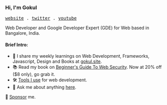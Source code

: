 ### Hi, I'm Gokul

<p>
  <samp>
   <a href="https://gokul.site">website</a> .
   <a href="https://twitter.com/gokul_i">twitter</a> .
   <a href="https://youtube.com/@gokulkrishh">youtube</a>
  </samp>
 </p>

Web Developer and Google Developer Expert (GDE) for Web based in Bangalore, India.

#### Brief Intro:

- 📩 I share my weekly learnings on Web Development, Frameworks, Javascript, Design and Books at [gokul.site](https://gokul.site).
- 📚 Read my book on [Beginner's Guide To Web Security](gokul.site/book). Now at 20% off ($8 only), go grab it.
- 🛠 [Tools I use](http://gokul.site/blog/uses) for web development.
- 💬 Ask me about anything [here](https://github.com/gokulkrishh/gokulkrishh/issues).

🔗 [Sponsor](https://github.com/sponsors/gokulkrishh) me.

